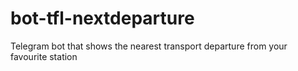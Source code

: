 # bot-tfl-nextdeparture
Telegram bot that shows the nearest transport departure from your favourite station
